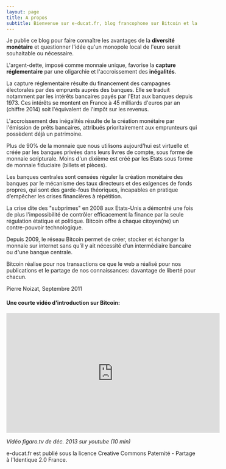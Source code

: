 ```yaml
---
layout: page
title: A propos
subtitle: Bienvenue sur e-ducat.fr, blog francophone sur Bitcoin et la diversité monétaire.
---
```


Je publie ce blog pour faire connaître les avantages de la **diversité monétaire** et questionner l'idée qu'un monopole local de l'euro serait souhaitable ou nécessaire.

L'argent-dette, imposé comme monnaie unique, favorise la **capture réglementaire** par une oligarchie et l'accroissement des **inégalités**.

La capture réglementaire résulte du financement des campagnes électorales par des emprunts auprès des banques. Elle se traduit notamment par les intérêts bancaires payés par l'Etat aux banques depuis 1973.
Ces intérêts se montent en France à 45 milliards d'euros par an (chiffre 2014) soit l'équivalent de l'impôt sur les revenus.

L'accroissement des inégalités résulte de la création monétaire par l'émission de prêts bancaires, attribués prioritairement aux emprunteurs qui possèdent déjà un patrimoine.

Plus de 90% de la monnaie que nous utilisons aujourd’hui est virtuelle et créée par les banques privées dans leurs livres de compte, sous forme de monnaie scripturale. Moins d'un dixième est créé par les Etats sous forme de monnaie fiduciaire (billets et pièces).

Les banques centrales sont censées réguler la création monétaire des banques par le mécanisme des taux directeurs et des exigences de fonds propres, qui sont des garde-fous théoriques, incapables en pratique d’empêcher les crises financières à répétition.

La crise dite des "subprimes" en 2008 aux Etats-Unis a démontré une fois de plus l'impossibilité de contrôler efficacement la finance par la seule régulation étatique et politique.
Bitcoin offre à chaque citoyen(ne) un contre-pouvoir technologique.

Depuis 2009, le réseau Bitcoin permet de créer, stocker et échanger la monnaie sur internet sans qu’il y ait nécessité d’un intermédiaire bancaire ou d'une banque centrale.

Bitcoin réalise pour nos transactions ce que le web a réalisé pour nos publications et le partage de nos connaissances: davantage de liberté pour chacun.

Pierre Noizat, Septembre 2011

#### Une courte vidéo d'introduction sur Bitcoin:

<iframe width="560" height="315" src="https://www.youtube.com/embed/18S_1n5u92g?rel=0" frameborder="0" allowfullscreen></iframe>

_Vidéo figaro.tv de déc. 2013 sur youtube (10 min)_

e-ducat.fr est publié sous la licence Creative Commons Paternité - Partage à l'Identique 2.0 France.